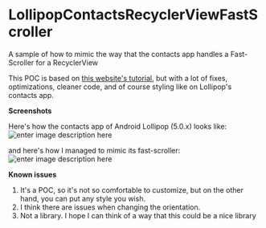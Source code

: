 # LollipopContactsRecyclerViewFastScroller
A sample of how to mimic the way that the contacts app handles a Fast-Scroller for a RecyclerView

This POC is based on [this website's tutorial](https://blog.stylingandroid.com/recyclerview-fastscroll-part-2/#comment-67201), but with a lot of fixes, optimizations, cleaner code, and of course styling like on Lollipop's contacts app.

**Screenshots**

Here's how the contacts app of Android Lollipop (5.0.x) looks like:
![enter image description here](https://raw.githubusercontent.com/AndroidDeveloperLB/LollipopContactsRecyclerViewFastScroller/master/lollipop%20contacts%20app.png)

and here's how I managed to mimic its fast-scroller:
![enter image description here](https://raw.githubusercontent.com/AndroidDeveloperLB/LollipopContactsRecyclerViewFastScroller/master/demo.png)

**Known issues**

 1. It's a POC, so it's not so comfortable to customize, but on the other hand, you can put any style you wish.
 2. I think there are issues when changing the orientation.
 3. Not a library. I hope I can think of a way that this could be a nice library
